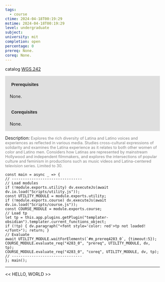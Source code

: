 ```yaml
---
tags:
  - course
ctime: 2024-04-18T00:19:29
mstime: 2024-04-18T00:19:29
level: undergraduate
subject: 
university: mit
completion: open
percentage: 0
prereq: None.
coreq: None.
---
```


catalog [WGS.242](http://student.mit.edu/catalog/mWGSa.html#WGS.242)

<span style="display: block; padding: 15px; background-color: rgb(100, 100, 100, 0.2);"><font id="m_prereq4283_0" style="display: block; font-family: Arial, sans-serif; font-weight: bold; padding: 5px">Prerequisites</font><br><span id="prereq4283_0">None.</span></span>
<span style="display: block; padding: 15px; background-color: rgb(100, 100, 100, 0.2);"><font id="m_coreq4283_0" style="display: block; font-family: Arial, sans-serif; font-weight: bold; padding: 5px">Corequisites</font><br><span id="coreq4283_0">None.</span></span>

<font style="">Description:</font>
<font style="color: grey; font-size: 0.8rem;">Explores the rich diversity of Latina and Latino voices and experiences as reflected in various media. Studies cross-cultural expressions of solidarity and examines the Latina experience as it relates to both other women of color and Latino men. Considers how Latinas are represented by mainstream Hollywood and independent filmmakers, and explores the intersections of popular culture and feminism in productions such as music videos and Latina-centered television series. Limited to 30.</font>

```dataviewjs
const main = async _ => {
// --------------------------------
// Load modules
if (!module.exports.utility) dv.executeJs(await dv.io.load("Scripts/utility.js"));
const UTILITY_MODULE = module.exports.utility;
if (!module.exports.course) dv.executeJs(await dv.io.load("Scripts/course.js"));
const COURSE_MODULE = module.exports.course;
// Load tp
let tp = this.app.plugins.getPlugin("templater-obsidian").templater.current_functions_object;
if (!tp) { dv.paragraph("<font style='color: red'>tp not loaded!</font>"); return; }
// Evaluate
await UTILITY_MODULE.waitForElements(`#m_prereq4283_0`, {timeout:5});
COURSE_MODULE.evaluate_req("4283_0", "prereq", UTILITY_MODULE, dv, tp);
COURSE_MODULE.evaluate_req("4283_0", "coreq", UTILITY_MODULE, dv, tp);
// --------------------------------
}; main();
```

---

<< HELLO, WORLD >>
